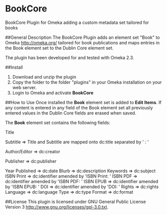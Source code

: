 # BookCore
BookCore Plugin for Omeka adding a custom metadata set tailored for books

##General Description
The BookCore Plugin adds an element set "Book" to Omeka <http://omeka.org/> tailored for book publications and maps entries in the Book element set to the Dublin Core element set.

The plugin has been developed for and tested with Omeka 2.3.

##Install
1) Download and unzip the plugin
2) Copy the folder to the folder "plugins" in your Omeka installation on your web server.
3) Login to Omeka and activate **BookCore**

##How to Use
Once installed the **Book** element set is added to **Edit Items**. If any content is entered in any field of the Book element set all previously entered values in the Dublin Core fields are erased when saved.

The **Book** element set contains the following fields:

Title

Subtitle        => Title and Subtitle are mapped onto dc:title separated by ' : '	  

                
Author/Editor 	=> dc:creator

Publisher 			=> dc:publisher

Year Published	=> dc:date
Blurb					=> dc:description
Keywords			=> dc:subject
ISBN Print			=> dc:identifier amended by 'ISBN Print: '
ISBN PDF			=> dc:identifier amended by 'ISBN PDF: '
ISBN EPUB			=> dc:identifier amended by 'ISBN EPUB: '
DOI						=> dc:identifier amended by 'DOI: '
Rights					=> dc:rights
Language			=> dc:language
Type					=> dc:type
Format				=> dc:format

##License
This plugin is licensed under GNU General Public License Version 3 <http://www.gnu.org/licenses/gpl-3.0.txt>.
